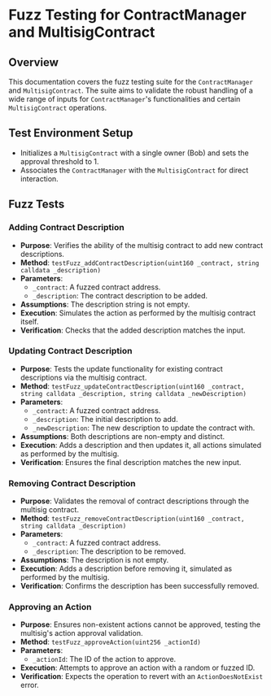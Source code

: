 # Fuzz Testing for ContractManager and MultisigContract

## Overview

This documentation covers the fuzz testing suite for the `ContractManager` and `MultisigContract`. The suite aims to validate the robust handling of a wide range of inputs for `ContractManager`'s functionalities and certain `MultisigContract` operations.

## Test Environment Setup

- Initializes a `MultisigContract` with a single owner (Bob) and sets the approval threshold to 1.
- Associates the `ContractManager` with the `MultisigContract` for direct interaction.

## Fuzz Tests

### Adding Contract Description

- **Purpose**: Verifies the ability of the multisig contract to add new contract descriptions.
- **Method**: `testFuzz_addContractDescription(uint160 _contract, string calldata _description)`
- **Parameters**:
  - `_contract`: A fuzzed contract address.
  - `_description`: The contract description to be added.
- **Assumptions**: The description string is not empty.
- **Execution**: Simulates the action as performed by the multisig contract itself.
- **Verification**: Checks that the added description matches the input.

### Updating Contract Description

- **Purpose**: Tests the update functionality for existing contract descriptions via the multisig contract.
- **Method**: `testFuzz_updateContractDescription(uint160 _contract, string calldata _description, string calldata _newDescription)`
- **Parameters**:
  - `_contract`: A fuzzed contract address.
  - `_description`: The initial description to add.
  - `_newDescription`: The new description to update the contract with.
- **Assumptions**: Both descriptions are non-empty and distinct.
- **Execution**: Adds a description and then updates it, all actions simulated as performed by the multisig.
- **Verification**: Ensures the final description matches the new input.

### Removing Contract Description

- **Purpose**: Validates the removal of contract descriptions through the multisig contract.
- **Method**: `testFuzz_removeContractDescription(uint160 _contract, string calldata _description)`
- **Parameters**:
  - `_contract`: A fuzzed contract address.
  - `_description`: The description to be removed.
- **Assumptions**: The description is not empty.
- **Execution**: Adds a description before removing it, simulated as performed by the multisig.
- **Verification**: Confirms the description has been successfully removed.

### Approving an Action

- **Purpose**: Ensures non-existent actions cannot be approved, testing the multisig's action approval validation.
- **Method**: `testFuzz_approveAction(uint256 _actionId)`
- **Parameters**:
  - `_actionId`: The ID of the action to approve.
- **Execution**: Attempts to approve an action with a random or fuzzed ID.
- **Verification**: Expects the operation to revert with an `ActionDoesNotExist` error.
